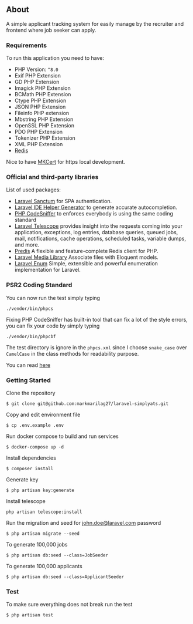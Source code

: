 ## About
A simple applicant tracking system for easily manage by the recruiter and frontend where job seeker can apply.

### Requirements
To run this application you need to have:
- PHP Version: `^8.0`
- Exif PHP Extension
- GD PHP Extension
- Imagick PHP Extension
- BCMath PHP Extension
- Ctype PHP Extension
- JSON PHP Extension
- Fileinfo PHP extension
- Mbstring PHP Extension
- OpenSSL PHP Extension
- PDO PHP Extension
- Tokenizer PHP Extension
- XML PHP Extension
- [Redis](https://pecl.php.net/package/redis)

Nice to have [MKCert](https://github.com/FiloSottile/mkcert) for https local development.


### Official and third-party libraries
List of used packages:

- [Laravel Sanctum](https://laravel.com/docs/8.x/sanctum) for SPA authentication.
- [Laravel IDE Helper Generator](https://github.com/barryvdh/laravel-ide-helper) to generate accurate autocompletion.
- [PHP CodeSniffer](https://github.com/squizlabs/PHP_CodeSniffer) to enforces everybody is using the same coding standard
- [Laravel Telescope](https://laravel.com/docs/8.x/telescope) provides insight into the requests coming into your application, exceptions, log entries, database queries, queued jobs, mail, notifications, cache operations, scheduled tasks, variable dumps, and more.
- [Predis](https://github.com/predis/predis) A flexible and feature-complete Redis client for PHP.
- [Laravel Media Library](https://github.com/spatie/laravel-medialibrary) Associate files with Eloquent models.
- [Laravel Enum](https://github.com/BenSampo/laravel-enum) Simple, extensible and powerful enumeration implementation for Laravel.


### PSR2 Coding Standard

You can now run the test simply typing
<pre><code>./vendor/bin/phpcs</code></pre>
Fixing PHP CodeSniffer has built-in tool that can fix a lot of the style errors, you can fix your code by simply typing
<pre><code>./vendor/bin/phpcbf</code></pre>

The test directory is ignore in the `phpcs.xml` since I choose `snake_case` over `CamelCase` in the class methods for readability purpose.

You can read [here](https://laravel.com/docs/master/contributions#coding-style)

### Getting Started
Clone the repository
```
$ git clone git@github.com:markmarilag27/laravel-simplyats.git
```
Copy and edit environment file
```
$ cp .env.example .env
```
Run docker compose to build and run services
```
$ docker-compose up -d
```
Install dependencies
```
$ composer install
```
Generate key
```
$ php artisan key:generate
```
Install telescope
```
php artisan telescope:install
```
Run the migration and seed for john.doe@laravel.com password
```
$ php artisan migrate --seed
```
To generate 100,000 jobs
```
$ php artisan db:seed --class=JobSeeder
```
To generate 100,000 applicants
```
$ php artisan db:seed --class=ApplicantSeeder
```
### Test
To make sure everything does not break run the test
```
$ php artisan test
```
